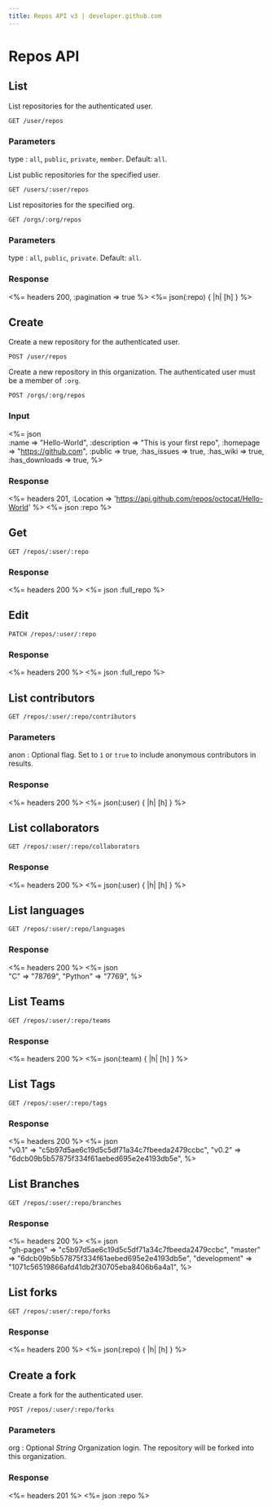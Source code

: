 ```yaml
---
title: Repos API v3 | developer.github.com
---
```


# Repos API

## List

List repositories for the authenticated user.

    GET /user/repos

### Parameters

type
: `all`, `public`, `private`, `member`. Default: `all`.

List public repositories for the specified user.

    GET /users/:user/repos

List repositories for the specified org.

    GET /orgs/:org/repos

### Parameters

type
: `all`, `public`, `private`. Default: `all`.

### Response

<%= headers 200, :pagination => true %>
<%= json(:repo) { |h| [h] } %>

## Create

Create a new repository for the authenticated user.

    POST /user/repos

Create a new repository in this organization. The authenticated user must
be a member of `:org`.

    POST /orgs/:org/repos

### Input

<%= json \
  :name          => "Hello-World",
  :description   => "This is your first repo",
  :homepage      => "https://github.com",
  :public        => true,
  :has_issues    => true,
  :has_wiki      => true,
  :has_downloads => true,
%>

### Response

<%= headers 201,
      :Location =>
'https://api.github.com/repos/octocat/Hello-World' %>
<%= json :repo %>

## Get

    GET /repos/:user/:repo

### Response

<%= headers 200 %>
<%= json :full_repo %>

## Edit

    PATCH /repos/:user/:repo

### Response

<%= headers 200 %>
<%= json :full_repo %>

<!-- ## Delete-->

<!--     DELETE /repos/:user/:repo-->

## List contributors


    GET /repos/:user/:repo/contributors

### Parameters

anon
: Optional flag. Set to `1` or `true` to include anonymous contributors
in results.

### Response

<%= headers 200 %>
<%= json(:user) { |h| [h] } %>

## List collaborators

    GET /repos/:user/:repo/collaborators

### Response

<%= headers 200 %>
<%= json(:user) { |h| [h] } %>

## List languages

    GET /repos/:user/:repo/languages

### Response

<%= headers 200 %>
<%= json \
  "C"      => "78769",
  "Python" => "7769",
%>

## List Teams

    GET /repos/:user/:repo/teams

### Response

<%= headers 200 %>
<%= json(:team) { |h| [h] } %>

## List Tags

    GET /repos/:user/:repo/tags

### Response

<%= headers 200 %>
<%= json \
  "v0.1" => "c5b97d5ae6c19d5c5df71a34c7fbeeda2479ccbc",
  "v0.2" => "6dcb09b5b57875f334f61aebed695e2e4193db5e",
%>

## List Branches

    GET /repos/:user/:repo/branches

### Response

<%= headers 200 %>
<%= json \
  "gh-pages"    => "c5b97d5ae6c19d5c5df71a34c7fbeeda2479ccbc",
  "master"      => "6dcb09b5b57875f334f61aebed695e2e4193db5e",
  "development" => "1071c56519866afd41db2f30705eba8406b6a4a1",
%>

## List forks

    GET /repos/:user/:repo/forks

### Response

<%= headers 200 %>
<%= json(:repo) { |h| [h] } %>

## Create a fork

Create a fork for the authenticated user.

    POST /repos/:user/:repo/forks

### Parameters

org
: Optional _String_ Organization login. The repository will be forked
into this organization.

### Response

<%= headers 201 %>
<%= json :repo %>

